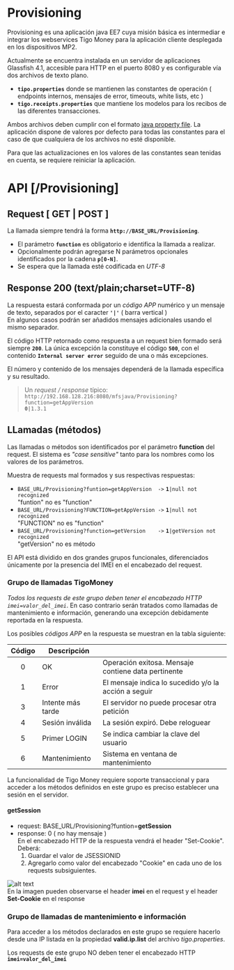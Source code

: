 # Provisioning

Provisioning es una aplicación java EE7 cuya misión básica es intermediar e integrar los webservices Tigo Money para
la aplicación cliente desplegada en los dispositivos MP2.

Actualmente se encuentra instalada en un servidor de aplicaciones Glassfish 4.1, accesible para HTTP en el puerto 8080
y es configurable vía dos archivos de texto plano.
* **`tipo.properties`** donde se mantienen las constantes de operación ( endpoints internos, mensajes de error,
timeouts, white lists, etc )
* **`tigo.receipts.properties`** que mantiene los modelos para los recibos de las diferentes transacciones.

Ambos archivos deben cumplir con el formato
[java property file](https://docs.oracle.com/cd/E23095_01/Platform.93/ATGProgGuide/html/s0204propertiesfileformat01.html).
La aplicación dispone de valores por defecto para todas las constantes para el caso de que cualquiera de los archivos
no esté disponible.

Para que las actualizaciones en los valores de las constantes sean tenidas en cuenta, se requiere reiniciar la aplicación.

# API [/Provisioning]

## Request [ GET | POST ]

La llamada siempre tendrá la forma **`http://BASE_URL/Provisioning`**.

* El parámetro **`function`** es obligatorio e identifica la llamada a realizar.
* Opcionalmente podrán agregarse N parámetros opcionales identificados por la cadena **`p[0-N]`**.
* Se espera que la llamada esté codificada en *UTF-8*

## Response 200 (text/plain;charset=UTF-8)

La respuesta estará conformada por un *código APP* numérico y un mensaje de texto, separados por el caracter **`'|'`**
( barra vertical )
<br>En algunos casos podrán ser añadidos mensajes adicionales usando el mismo separador.

El código HTTP retornado como respuesta a un request bien formado será siempre **`200`**.
La única excepción la constituye el código **`500`**, con el contenido **`Internal server error`** seguido de una o más
excepciones.

El número y contenido de los mensajes dependerá de la llamada específica y su resultado.

>Un *request / response* típico:
<br>`http://192.168.128.216:8080/mfsjava/Provisioning?function=getAppVersion`
<br> **`0`**`|1.3.1`

## LLamadas (métodos)

Las llamadas o métodos son identificados por el parámetro **function** del request. El sistema es *"case sensitive"* tanto
para los nombres como los valores de los parámetros.

Muestra de requests mal formados y sus respectivas respuestas:

* `BASE_URL/Provisioning?funtion=getAppVersion  ->` **`1`**`|null not recognized`
<br>"funtion" no es "function"
* `BASE_URL/Provisioning?FUNCTION=getAppVersion ->` **`1`**`|null not recognized`
<br>"FUNCTION" no es "function"
* `BASE_URL/Provisioning?function=getVersion    ->` **`1`**`|getVersion not recognized`
<br>"getVersion" no es método

El API está dividido en dos grandes grupos funcionales, diferenciados únicamente por la presencia del IMEI en el encabezado
del request.

### Grupo de llamadas TigoMoney

*Todos los requests de este grupo deben tener el encabezado HTTP `imei=valor_del_imei`*. En caso contrario serán tratados
como llamadas de mantenimiento e información, generando una excepción debidamente reportada en la respuesta.

Los posibles *códigos APP* en la respuesta se muestran en la tabla siguiente:

Código|Descripción||
:----:|-----------|-|
0|OK|Operación exitosa. Mensaje contiene data pertinente
1|Error|El mensaje indica lo sucedido y/o la acción a seguir
3|Intente más tarde|El servidor no puede procesar otra petición
4|Sesión inválida|La sesión expiró. Debe reloguear
5|Primer LOGIN|Se indica cambiar la clave del usuario
6|Mantenimiento|Sistema en ventana de mantenimiento

La funcionalidad de Tigo Money requiere soporte transaccional y para acceder a los métodos definidos en este grupo es
preciso establecer una sesión en el servidor.

#### getSession
* request: BASE_URL/Provisioning?funtion=<strong>getSession</strong>
* response: 0 ( no hay mensaje )
<br>En el encabezado HTTP de la respuesta vendrá el header "Set-Cookie". Deberá:
    1. Guardar el valor de JSESSIONID
    2. Agregarlo como valor del encabezado "Cookie" en cada uno de los requests subsiguientes.
  
![alt text](http://cirth.radiumtec.com/honnduras/getSessionRequest.png "getSession headers")  
En la imagen pueden observarse el header **imei** en el request y el header **Set-Cookie** en el response





### Grupo de llamadas de mantenimiento e información

Para acceder a los métodos declarados en este grupo se requiere hacerlo desde una IP listada en la propiedad **valid.ip.list**
del archivo *tigo.properties*.

Los requests de este grupo NO deben tener el encabezado HTTP **`imei=valor_del_imei`**

